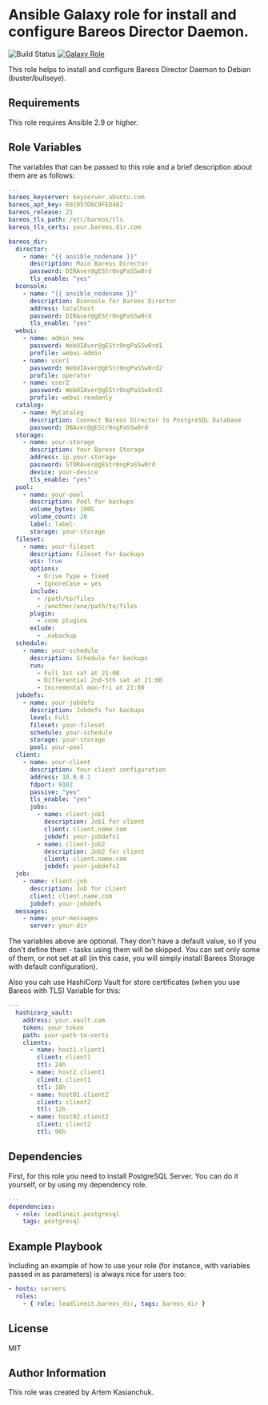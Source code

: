 # Ansible Galaxy role for install and configure Bareos Director Daemon.

![Build Status](https://github.com/leadlineit/ansible-role-bareos_dir/actions/workflows/ansible-galaxy-ci.yml/badge.svg)
[![Galaxy Role](https://img.shields.io/badge/Ansible--Galaxy-leadlineit.bareos_dir-blue.svg?logo=ansible&logoColor=white)](https://galaxy.ansible.com/leadlineit/bareos_dir/)

This role helps to install and configure Bareos Director Daemon to Debian (buster/bullseye).

Requirements
------------

This role requires Ansible 2.9 or higher.

Role Variables
--------------

The variables that can be passed to this role and a brief description about them are as follows:

```yaml
---
bareos_keyserver: keyserver.ubuntu.com
bareos_apt_key: E01957D6C9FED482
bareos_release: 21
bareos_tls_path: /etc/bareos/tls
bareos_tls_certs: your.bareos.dir.com

bareos_dir:
  director: 
    - name: "{{ ansible_nodename }}"
      description: Main Bareos Director
      password: DIRAver@gEStr0ngPaSSw0rd
      tls_enable: "yes"
  bconsole:
    - name: "{{ ansible_nodename }}"
      description: Bconsole for Bareos Director
      address: localhost
      password: DIRAver@gEStr0ngPaSSw0rd
      tls_enable: "yes"
  webui:
    - name: admin_new
      password: WebUIAver@gEStr0ngPaSSw0rd1
      profile: webui-admin
    - name: user1
      password: WebUIAver@gEStr0ngPaSSw0rd2
      profile: operator
    - name: user2
      password: WebUIAver@gEStr0ngPaSSw0rd3
      profile: webui-readonly
  catalog:
    - name: MyCatalog
      description: Connect Bareos Director to PostgreSQL Database
      password: DBAver@gEStr0ngPaSSw0rd
  storage:
    - name: your-storage
      description: Your Bareos Storage
      address: ip.your.storage
      password: STORAver@gEStr0ngPaSSw0rd
      device: your-device
      tls_enable: "yes"
  pool:
    - name: your-pool
      description: Pool for backups
      volume_bytes: 100G
      volume_count: 20
      label: label-
      storage: your-storage
  fileset:
    - name: your-fileset
      description: Fileset for backups
      vss: True
      options:
        - Drive Type = fixed
        - IgnoreCase = yes
      include:
        - /path/to/files
        - /another/one/path/to/files
      plugin:
        - some plugins
      exlude:
        - .nobackup
  schedule:
    - name: your-schedule
      description: Schedule for backups
      run:
        - Full 1st sat at 21:00
        - Differential 2nd-5th sat at 21:00
        - Incremental mon-fri at 21:00
  jobdefs:
    - name: your-jobdefs
      description: Jobdefs for backups
      level: Full
      fileset: your-fileset
      schedule: your-schedule
      storage: your-storage
      pool: your-pool
  client:
    - name: your-client
      description: Your client configuration
      address: 10.0.0.1
      fdport: 9102
      passive: "yes"
      tls_enable: "yes"
      jobs:
        - name: client-job1
          description: Job1 for client
          client: client.name.com
          jobdef: your-jobdefs1
        - name: client-job2
          description: Job2 for client
          client: client.name.com
          jobdef: your-jobdefs2
  job:
    - name: client-job
      description: Job for client
      client: client.name.com
      jobdef: your-jobdefs
  messages:
    - name: your-messages
      server: your-dir
```

The variables above are optional. They don't have a default value, so if you don't define them - tasks using them will be skipped. 
You can set only some of them, or not set at all (in this case, you will simply install Bareos Storage with default configuration). 

Also you cah use HashiCorp Vault for store certificates (when you use Bareos with TLS)
Variable for this:

```yaml
---
  hashicorp_vault:
    address: your.vault.com
    token: your_token
    path: your-path-to-certs
    clients:
      - name: host1.client1
        client: client1
        ttl: 24h
      - name: host2.client1
        client: client1
        ttl: 18h
      - name: host01.client2
        client: client2
        ttl: 12h
      - name: host02.client2
        client: client2
        ttl: 96h
```

Dependencies
------------

First, for this role you need to install PostgreSQL Server. You can do it yourself, or by using my dependency role.

```yaml
---
dependencies:
  - role: leadlineit.postgresql
    tags: postgresql
```

Example Playbook
----------------

Including an example of how to use your role (for instance, with variables passed in as parameters) is always nice for users too:

```yaml
- hosts: servers
  roles:
    - { role: leadlineit.bareos_dir, tags: bareos_dir }
```

License
-------

MIT

Author Information
------------------

This role was created by Artem Kasianchuk.
